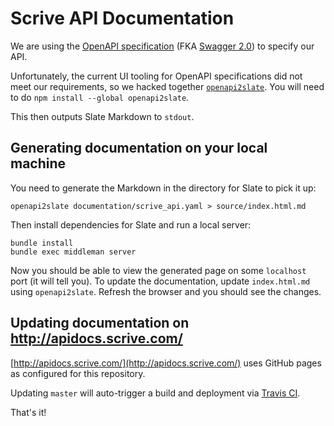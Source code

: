 # Scrive API Documentation

We are using the [OpenAPI specification](https://openapis.org/specification)
(FKA [Swagger 2.0](http://swagger.io/)) to specify our API.

Unfortunately, the current UI tooling for OpenAPI specifications did not meet
our requirements, so we hacked together
[`openapi2slate`](https://www.npmjs.com/package/openapi2slate).
You will need to do `npm install --global openapi2slate`.

This then outputs Slate Markdown to `stdout`.

## Generating documentation on your local machine

You need to generate the Markdown in the directory for Slate to pick it up:

```
openapi2slate documentation/scrive_api.yaml > source/index.html.md
```

Then install dependencies for Slate and run a local server:

```
bundle install
bundle exec middleman server
```

Now you should be able to view the generated page on some `localhost` port (it
will tell you).
To update the documentation, update `index.html.md` using `openapi2slate`.
Refresh the browser and you should see the changes.

## Updating documentation on http://apidocs.scrive.com/

[http://apidocs.scrive.com/](http://apidocs.scrive.com/) uses GitHub pages as
configured for this repository.

Updating `master` will auto-trigger a build and deployment via
[Travis CI](https://travis-ci.org/scrive/scrive-apidocs).

That's it!
